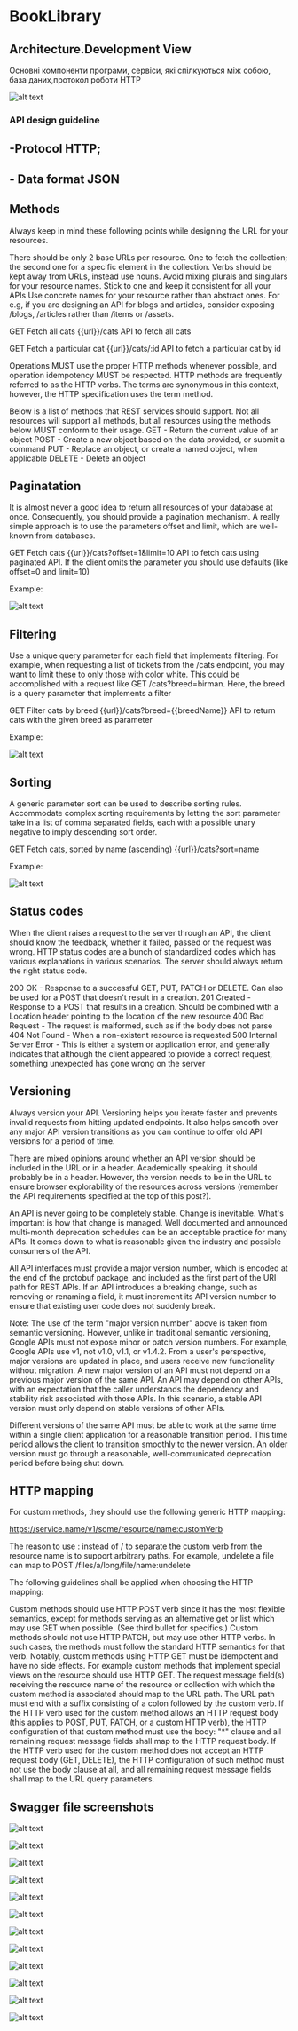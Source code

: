 # BookLibrary

## Architecture.Development View
Основні компоненти програми, сервіси, які спілкуються між собою, база даних,протокол роботи HTTP

![alt text](img/2.png)

### API design guideline 
## -Protocol HTTP;
## - Data format JSON
## Methods
Always keep in mind these following points while designing the URL for your resources.

There should be only 2 base URLs per resource. One to fetch the collection; the second one for a specific element in the collection.
Verbs should be kept away from URLs, instead use nouns.
Avoid mixing plurals and singulars for your resource names. Stick to one and keep it consistent for all your APIs
Use concrete names for your resource rather than abstract ones. For e.g, if you are designing an API for blogs and articles, consider exposing /blogs, /articles rather than /items or /assets.

GET Fetch all cats
{{url}}/cats
API to fetch all cats

GET Fetch a particular cat
{{url}}/cats/:id
API to fetch a particular cat by id

Operations MUST use the proper HTTP methods whenever possible, and operation idempotency MUST be respected. HTTP methods are frequently referred to as the HTTP verbs. The terms are synonymous in this context, however, the HTTP specification uses the term method.

Below is a list of methods that REST services should support. Not all resources will support all methods, but all resources using the methods below MUST conform to their usage.
GET - Return the current value of an object
POST - Create a new object based on the data provided, or submit a command
PUT - Replace an object, or create a named object, when applicable
DELETE - Delete an object

## Paginatation

It is almost never a good idea to return all resources of your database at once. Consequently, you should provide a pagination mechanism. A really simple approach is to use the parameters offset and limit, which are well-known from databases.

GET Fetch cats
{{url}}/cats?offset=1&limit=10
API to fetch cats using paginated API. If the client omits the parameter you should use defaults (like offset=0 and limit=10)

Example:

![alt text](img/paginatation.png)

## Filtering

Use a unique query parameter for each field that implements filtering. For example, when requesting a list of tickets from the /cats endpoint, you may want to limit these to only those with color white. This could be accomplished with a request like GET /cats?breed=birman. Here, the breed is a query parameter that implements a filter

GET Filter cats by breed
{{url}}/cats?breed={{breedName}}
API to return cats with the given breed as parameter

Example:

![alt text](img/filtering.png)


## Sorting

A generic parameter sort can be used to describe sorting rules. Accommodate complex sorting requirements by letting the sort parameter take in a list of comma separated fields, each with a possible unary negative to imply descending sort order.

GET Fetch cats, sorted by name (ascending)
{{url}}/cats?sort=name

Example:

![alt text](img/sorting.png)


## Status codes

When the client raises a request to the server through an API, the client should know the feedback, whether it failed, passed or the request was wrong. HTTP status codes are a bunch of standardized codes which has various explanations in various scenarios. The server should always return the right status code.

200 OK - Response to a successful GET, PUT, PATCH or DELETE. Can also be used for a POST that doesn't result in a creation.
201 Created - Response to a POST that results in a creation. Should be combined with a Location header pointing to the location of the new resource
400 Bad Request - The request is malformed, such as if the body does not parse
404 Not Found - When a non-existent resource is requested
500 Internal Server Error - This is either a system or application error, and generally indicates that although the client appeared to provide a correct request, something unexpected has gone wrong on the server

## Versioning

Always version your API. Versioning helps you iterate faster and prevents invalid requests from hitting updated endpoints. It also helps smooth over any major API version transitions as you can continue to offer old API versions for a period of time.

There are mixed opinions around whether an API version should be included in the URL or in a header. Academically speaking, it should probably be in a header. However, the version needs to be in the URL to ensure browser explorability of the resources across versions (remember the API requirements specified at the top of this post?).

An API is never going to be completely stable. Change is inevitable. What's important is how that change is managed. Well documented and announced multi-month deprecation schedules can be an acceptable practice for many APIs. It comes down to what is reasonable given the industry and possible consumers of the API.

All API interfaces must provide a major version number, which is encoded at the end of the protobuf package, and included as the first part of the URI path for REST APIs. If an API introduces a breaking change, such as removing or renaming a field, it must increment its API version number to ensure that existing user code does not suddenly break.

Note: The use of the term "major version number" above is taken from semantic versioning. However, unlike in traditional semantic versioning, Google APIs must not expose minor or patch version numbers. For example, Google APIs use v1, not v1.0, v1.1, or v1.4.2. From a user's perspective, major versions are updated in place, and users receive new functionality without migration.
A new major version of an API must not depend on a previous major version of the same API. An API may depend on other APIs, with an expectation that the caller understands the dependency and stability risk associated with those APIs. In this scenario, a stable API version must only depend on stable versions of other APIs.

Different versions of the same API must be able to work at the same time within a single client application for a reasonable transition period. This time period allows the client to transition smoothly to the newer version. An older version must go through a reasonable, well-communicated deprecation period before being shut down.

## HTTP mapping
For custom methods, they should use the following generic HTTP mapping:

https://service.name/v1/some/resource/name:customVerb

The reason to use : instead of / to separate the custom verb from the resource name is to support arbitrary paths. For example, undelete a file can map to POST /files/a/long/file/name:undelete

The following guidelines shall be applied when choosing the HTTP mapping:

Custom methods should use HTTP POST verb since it has the most flexible semantics, except for methods serving as an alternative get or list which may use GET when possible. (See third bullet for specifics.)
Custom methods should not use HTTP PATCH, but may use other HTTP verbs. In such cases, the methods must follow the standard HTTP semantics for that verb.
Notably, custom methods using HTTP GET must be idempotent and have no side effects. For example custom methods that implement special views on the resource should use HTTP GET.
The request message field(s) receiving the resource name of the resource or collection with which the custom method is associated should map to the URL path.
The URL path must end with a suffix consisting of a colon followed by the custom verb.
If the HTTP verb used for the custom method allows an HTTP request body (this applies to POST, PUT, PATCH, or a custom HTTP verb), the HTTP configuration of that custom method must use the body: "*" clause and all remaining request message fields shall map to the HTTP request body.
If the HTTP verb used for the custom method does not accept an HTTP request body (GET, DELETE), the HTTP configuration of such method must not use the body clause at all, and all remaining request message fields shall map to the URL query parameters.

## Swagger file screenshots

![alt text](swagger/1.png)

![alt text](swagger/2.png)

![alt text](swagger/3.png)

![alt text](swagger/4.png)

![alt text](swagger/5.png)

![alt text](swagger/6.png)

![alt text](swagger/7.png)

![alt text](swagger/8.png)

![alt text](swagger/9.png)

![alt text](swagger/10.png)

![alt text](swagger/11.png)

![alt text](swagger/12.png)
